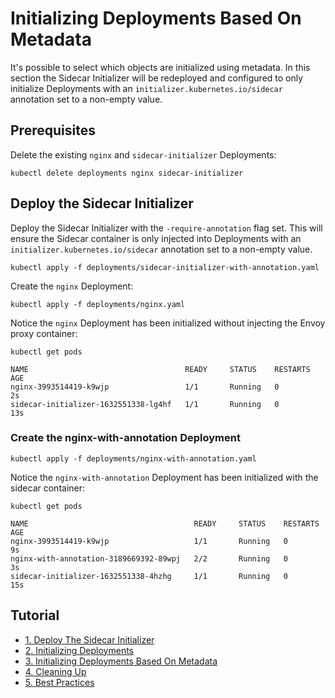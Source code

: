 # Initializing Deployments Based On Metadata

It's possible to select which objects are initialized using metadata. In this section the Sidecar Initializer will be redeployed and configured to only initialize Deployments with an `initializer.kubernetes.io/sidecar` annotation set to a non-empty value.

## Prerequisites

Delete the existing `nginx` and `sidecar-initializer` Deployments:

```
kubectl delete deployments nginx sidecar-initializer
```

## Deploy the Sidecar Initializer

Deploy the Sidecar Initializer with the `-require-annotation` flag set. This will ensure the Sidecar container is only injected into Deployments with an `initializer.kubernetes.io/sidecar` annotation set to a non-empty value.

```
kubectl apply -f deployments/sidecar-initializer-with-annotation.yaml
```

Create the `nginx` Deployment:

```
kubectl apply -f deployments/nginx.yaml 
```

Notice the `nginx` Deployment has been initialized without injecting the Envoy proxy container:

```
kubectl get pods
```
```
NAME                                   READY     STATUS    RESTARTS   AGE
nginx-3993514419-k9wjp                 1/1       Running   0          2s
sidecar-initializer-1632551338-lg4hf   1/1       Running   0          13s
```

### Create the nginx-with-annotation Deployment

```
kubectl apply -f deployments/nginx-with-annotation.yaml
```

Notice the `nginx-with-annotation` Deployment has been initialized with the sidecar container:

```
kubectl get pods
```
```
NAME                                     READY     STATUS    RESTARTS   AGE
nginx-3993514419-k9wjp                   1/1       Running   0          9s
nginx-with-annotation-3189669392-89wpj   2/2       Running   0          3s
sidecar-initializer-1632551338-4hzhg     1/1       Running   0          15s
```

## Tutorial

* [1. Deploy The Sidecar Initializer](docs/deploy-sidecar-initializer.md)
* [2. Initializing Deployments](docs/initializing-deployments.md)
* [3. Initializing Deployments Based On Metadata](docs/initializing-deployments-based-on-metadata.md)
* [4. Cleaning Up](docs/cleanup.md)
* [5. Best Practices](docs/best-practices.md)
